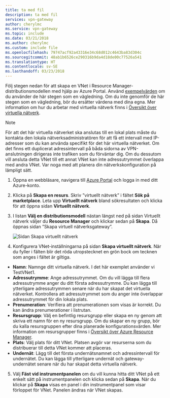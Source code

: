 ```yaml
---
title: ta med fil
description: ta med fil
services: vpn-gateway
author: cherylmc
ms.service: vpn-gateway
ms.topic: include
ms.date: 03/21/2018
ms.author: cherylmc
ms.custom: include file
ms.openlocfilehash: 79747acf92a43316e34c68d012c4643ba83d304c
ms.sourcegitcommit: 48ab1b6526ce290316b9da4d18de00c77526a541
ms.translationtype: HT
ms.contentlocale: sv-SE
ms.lasthandoff: 03/23/2018
---
```

Följ stegen nedan för att skapa en VNet i Resource Manager-distributionsmodellen med hjälp av Azure Portal. Använd [exempelvärden](#values) om du använder de här stegen som en vägledning. Om du inte genomför de här stegen som en vägledning, bör du ersätter värdena med dina egna. Mer information om hur du arbetar med virtuella nätverk finns i [Översikt över virtuella nätverk](../articles/virtual-network/virtual-networks-overview.md).

>[!NOTE]
>För att det här virtuella nätverket ska anslutas till en lokal plats måste du kontakta den lokala nätverksadministratören för att få ett intervall med IP-adresser som du kan använda specifikt för det här virtuella nätverket. Om det finns ett duplicerat adressintervall på båda sidorna av VPN-anslutningen dirigeras inte trafiken som du förväntar dig. Om du dessutom vill ansluta detta VNet till ett annat VNet kan inte adressutrymmet överlappa med andra VNet. Var noga med att planera din nätverkskonfiguration på lämpligt sätt.
>
>

1. Öppna en webbläsare, navigera till [Azure Portal](http://portal.azure.com) och logga in med ditt Azure-konto.
2. Klicka på **Skapa en resurs**. Skriv ”virtuellt nätverk” i fältet **Sök på marketplace**. Leta upp **Virtuellt nätverk** bland sökresultaten och klicka för att öppna sidan **Virtuellt nätverk**.
3. I listan **Välj en distributionsmodell** nästan längst ned på sidan Virtuellt nätverk väljer du **Resource Manager** och klickar sedan på **Skapa**. Då öppnas sidan ”Skapa virtuell nätverksgateway”.

    ![Sidan Skapa virtuellt nätverk](./media/vpn-gateway-basic-vnet-s2s-rm-portal-include/vnet.png "Sidan Skapa virtuellt nätverk")
4. Konfigurera VNet-inställningarna på sidan **Skapa virtuellt nätverk**. När du fyller i fälten blir det röda utropstecknet en grön bock om tecknen som anges i fältet är giltiga.

  - **Namn**: Namnge ditt virtuella nätverk. I det här exemplet använder vi TestVNet1.
  - **Adressutrymme**: Ange adressutrymmet. Om du vill lägga till flera adressutrymme anger du ditt första adressutrymme. Du kan lägga till ytterligare adressutrymmen senare när du har skapat det virtuella nätverket. Kontrollera att adressutrymmet som du anger inte överlappar adressutrymmet för din lokala plats.
  - **Prenumeration**: Verifiera att prenumerationen som visas är korrekt. Du kan ändra prenumerationer i listrutan.
  - **Resursgrupp**: Välj en befintlig resursgrupp eller skapa en ny genom att skriva ett namn för en ny resursgrupp. Om du skapar en ny grupp, bör du kalla resursgruppen efter dina planerade konfigurationsvärden. Mer information om resursgrupper finns i [Översikt över Azure Resource Manager](../articles/azure-resource-manager/resource-group-overview.md#resource-groups).
  - **Plats**: Välj plats för ditt VNet. Platsen avgör var resurserna som du distribuerar till detta VNet kommer att placeras.
  - **Undernät**: Lägg till det första undernätsnamnet och adressintervall för undernätet. Du kan lägga till ytterligare undernät och gateway-undernätet senare när du har skapat detta virtuella nätverk. 

5. Välj **Fäst vid instrumentpanelen** om du vill kunna hitta ditt VNet på ett enkelt sätt på instrumentpanelen och klicka sedan på **Skapa**. När du klickar på **Skapa** visas en panel i din instrumentpanel som visar förloppet för VNet. Panelen ändras när VNet skapas.